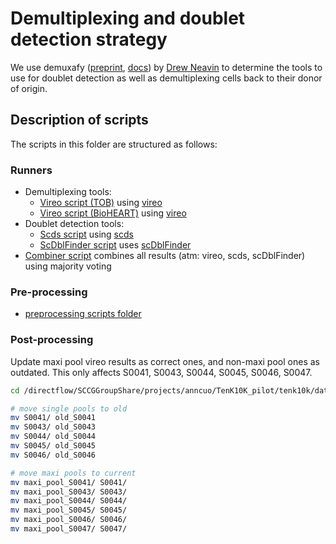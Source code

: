 # Demultiplexing and doublet detection strategy

We use demuxafy ([preprint](https://www.biorxiv.org/content/10.1101/2022.03.07.483367v1), [docs](https://demultiplexing-doublet-detecting-docs.readthedocs.io/en/latest/index.html)) by [Drew Neavin](https://github.com/drneavin) to determine the tools to use for doublet detection as well as demultiplexing cells back to their donor of origin.

## Description of scripts

The scripts in this folder are structured as follows:

### Runners

* Demultiplexing tools:
  * [Vireo script (TOB)](demuxafy_vireo_runner_tob.qsub) using [vireo](https://vireosnp.readthedocs.io/en/latest/index.html)
  * [Vireo script (BioHEART)](demuxafy_vireo_runner_bioheart.qsub) using [vireo](https://vireosnp.readthedocs.io/en/latest/index.html)
* Doublet detection tools:
  * [Scds script](demuxafy_scds_runner.qsub) using [scds](https://github.com/kostkalab/scds)
  * [ScDblFinder script](demuxafy_scdblfinder_runner.qsub) uses [scDblFinder](https://github.com/plger/scDblFinder)
* [Combiner script](demuxafy_combiner.qsub) combines all results (atm: vireo, scds, scDblFinder) using majority voting

### Pre-processing

* [preprocessing scripts folder](preprocessing/)

### Post-processing

Update maxi pool vireo results as correct ones, and non-maxi pool ones as outdated.
This only affects S0041, S0043, S0044, S0045, S0046, S0047.

```bash
cd /directflow/SCCGGroupShare/projects/anncuo/TenK10K_pilot/tenk10k/data_processing/demuxafy/vireo_output_no_cb/

# move single pools to old
mv S0041/ old_S0041
mv S0043/ old_S0043
mv S0044/ old_S0044
mv S0045/ old_S0045
mv S0046/ old_S0046

# move maxi pools to current
mv maxi_pool_S0041/ S0041/
mv maxi_pool_S0043/ S0043/
mv maxi_pool_S0044/ S0044/
mv maxi_pool_S0045/ S0045/
mv maxi_pool_S0046/ S0046/
mv maxi_pool_S0047/ S0047/
```


<!---
* [demuxafy_dropulation_manual_summary.R](demuxafy_dropulation_manual_summary.R)

### other tools

* [Demuxalot script](demuxafy_demuxalot_runner.qsub) using [Demuxalot](https://pypi.org/project/demuxalot/), requires genotypes
* [Dropulation script](demuxafy_dropulation_runner.qsub) using [Dropulation](https://github.com/broadinstitute/Drop-seq/blob/master/doc/Census-seq_Computational_Protcools.pdf), requires genotypes
* [DoubletDetection script](demuxafy_doubletdetection_runner.qsub) uses [DoubletDetection](https://github.com/JonathanShor/DoubletDetection)
--->
